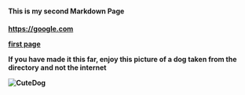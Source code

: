 <h4> This is my second Markdown Page <h4>

<https://google.com>

[first page](README.md)


If you have made it this far, enjoy this picture of a dog taken from the directory and not the internet

![CuteDog](https://raw.githubusercontent.com/Gagesmith2299/Markdown/feature/Markdown/Dog.jpg)
